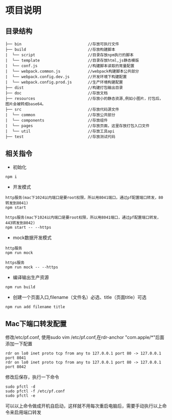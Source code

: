 # 项目说明

## 目录结构
```hash
├── bin                             //存放可执行文件
├── build                           //存放构建脚本
|  └── script                       //目录存放npm执行的脚本
|  └── template                     //目录存放html,js静态模版
|  └── conf.js                      //构建脚本读取的常量配置
|  └── webpack.common.js            //webpack构建脚本公共部分
|  └── webpack.config.dev.js        //开发环境下构建配置
|  └── webpack.config.prod.js       //生产环境构建配置
├── dist                            //构建打包输出目录
├── doc                             //存放文档
├── resources                       //存放小的静态资源,例如小图片，打包后，图片会被转成base64。
├── src                             //存放代码源文件
|  └── common                       //存放公共部分
|  └── components                   //存放组件
|  └── pages                        //存放页面，这里存放打包入口文件
|  └── util                         //存放工具api
├── test                            //存放测试代码
``` 

## 相关指令

- 初始化
```hash
npm i
```

- 开发模式

```hash
http服务(mac下1024以内端口是要root权限，所以用8041端口，通过pf配置端口转发，80转发到8041)
npm start

https服务(mac下1024以内端口是要root权限，所以用8041端口，通过pf配置端口转发，443转发到8042)
npm start -- --https
```

- mock数据开发模式
```hash
http服务
npm run mock

https服务
npm run mock -- --https
```

- 编译输出生产资源
```hash
npm run build
```

- 创建一个页面入口,filename（文件名）必选、title（页面title）可选
```hash
npm run add filename title
```

## Mac下端口转发配置
修改/etc/pf.conf, 使用sudo vim /etc/pf.conf,在rdr-anchor "com.apple/*"后面添加一下配置

```hash
rdr on lo0 inet proto tcp from any to 127.0.0.1 port 80 -> 127.0.0.1 port 8041
rdr on lo0 inet proto tcp from any to 127.0.0.1 port 80 -> 127.0.0.1 port 8042
```
修改后保存，执行一下命令
```hash
sudo pfctl -d
sudo pfctl -f /etc/pf.conf
sudo pfctl -e
```
可以以上命令做成开机自启动，这样就不用每次重启电脑后，需要手动执行以上命令来启用端口转发



